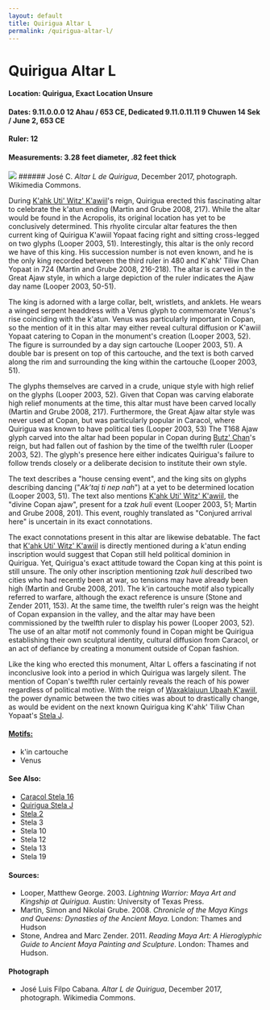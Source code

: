 ```yaml
---
layout: default
title: Quirigua Altar L
permalink: /quirigua-altar-l/
---
```


# Quirigua Altar L

#### <strong>Location:</strong> Quirigua, Exact Location Unsure
#### <strong>Dates:</strong> 9.11.0.0.0 12 Ahau / 653 CE, Dedicated 9.11.0.11.11 9 Chuwen 14 Sek / June 2, 653 CE
#### <strong>Ruler:</strong> 12
#### <strong>Measurements:</strong>  3.28 feet diameter, .82 feet thick

<img src="{{site.baseurl}}/images/quirigua-altarL-wikimedia.png" class="center">
###### José C. <cite>Altar L de Quirigua</cite>, December 2017, photograph. Wikimedia Commons.

During <a href="{{site.baseurl}}/kahk-uti-witz-kawiil">K'ahk Uti' Witz' K'awiil</a>'s reign, Quirigua erected this fascinating altar to celebrate the k'atun ending (Martin and Grube 2008, 217). While the altar would be found in the Acropolis, its original location has yet to be conclusively determined. This rhyolite circular altar features the then current king of Quirigua K'awiil Yopaat facing right and sitting cross-legged on two glyphs (Looper 2003, 51). Interestingly, this altar is the only record we have of this king. His succession number is not even known, and he is the only king recorded between the third ruler in 480 and K'ahk' Tiliw Chan Yopaat in 724 (Martin and Grube 2008, 216-218). The altar is carved in the Great Ajaw style, in which a large depiction of the ruler indicates the Ajaw day name (Looper 2003, 50-51).

The king is adorned with a large collar, belt, wristlets, and anklets. He wears a winged serpent headdress with a Venus glyph to commemorate Venus's rise coinciding with the k'atun. Venus was particularly important in Copan, so the mention of it in this altar may either reveal cultural diffusion or K'awiil Yopaat catering to Copan in the monument's creation (Looper 2003, 52). The figure is surrounded by a day sign cartouche (Looper 2003, 51). A double bar is present on top of this cartouche, and the text is both carved along the rim and surrounding the king within the cartouche (Looper 2003, 51).

The glyphs themselves are carved in a crude, unique style with high relief on the glyphs (Looper 2003, 52). Given that Copan was carving elaborate high relief monuments at the time, this altar must have been carved locally (Martin and Grube 2008, 217). Furthermore, the Great Ajaw altar style was never used at Copan, but was particularly popular in Caracol, where Quirigua was known to have political ties (Looper 2003, 53) The T168 Ajaw glyph carved into the altar had been popular in Copan during <a href="{{site.baseurl}}/butz-chan">Butz' Chan</a>'s reign, but had fallen out of fashion by the time of the twelfth ruler (Looper 2003, 52). The glyph's presence here either indicates Quirigua's failure to follow trends closely or a deliberate decision to institute their own style.

The text describes a "house censing event", and the king sits on glyphs describing dancing ("<em>Ak’taj ti nep nah</em>") at a yet to be determined location (Looper 2003, 51). The text also mentions <a href="{{site.baseurl}}/kahk-uti-witz-kawiil">K'ahk Uti' Witz' K'awiil</a>, the "divine Copan ajaw", present for a <em>tzak huli</em> event (Looper 2003, 51; Martin and Grube 2008, 201). This event, roughly translated as "Conjured arrival here" is uncertain in its exact connotations.

The exact connotations present in this altar are likewise debatable. The fact that <a href="{{site.baseurl}}/kahk-uti-witz-kawiil">K'ahk Uti' Witz' K'awiil</a>
is directly mentioned during a k'atun ending inscription would suggest that Copan still held political dominion in Quirigua. Yet, Quirigua's exact attitude toward the Copan king at this point is still unsure. The only other inscription mentioning <em>tzak huli</em> described two cities who had recently been at war, so tensions may have already been high (Martin and Grube 2008, 201). The k'in cartouche motif also typically referred to warfare, although the exact reference is unsure (Stone and Zender 2011, 153). At the same time, the twelfth ruler's reign was the height of Copan expansion in the valley, and the altar may have been commissioned by the twelfth ruler to display his power (Looper 2003, 52). The use of an altar motif not commonly found in Copan might be Quirigua establishing their own sculptural identity, cultural diffusion from Caracol, or an act of defiance by creating a monument outside of Copan fashion.

Like the king who erected this monument, Altar L offers a fascinating if not inconclusive look into a period in which Quirigua was largely silent. The mention of Copan's twelfth ruler certainly reveals the reach of his power regardless of political motive. With the reign of <a href="{{site.baseurl}}/waxaklajuun-ubaah-kawiil">Waxaklajuun Ubaah K'awiil</a>, the power dynamic between the two cities was about to drastically change, as would be evident on the next known Quirigua king K'ahk' Tiliw Chan Yopaat's <a href="{{site.baseurl}}/quirigua-stela-j">Stela J</a>.


#### <strong><a href="{{site.baseurl}}/motif-glossary">Motifs:</a></strong>
<ul>
<li>k'in cartouche</li>
<li>Venus</li>
</ul>

#### <strong>See Also:</strong>
<ul>
<li><a href="{{site.baseurl}}/caracol-stela-16">Caracol Stela 16</a></li>
<li><a href="{{site.baseurl}}/quirigua-stela-j">Quirigua Stela J</a></li>
<li><a href="{{site.baseurl}}/stela-2">Stela 2</a></li>
<li>Stela 3</li>
<li>Stela 10</li>
<li>Stela 12</li>
<li>Stela 13</li>
<li>Stela 19</li>
</ul>

#### <strong>Sources:</strong>
<ul>
<li>Looper, Matthew George. 2003. <cite>Lightning Warrior: Maya Art and Kingship at Quirigua.</cite> Austin: University of Texas Press. </li>
<li>Martin, Simon and Nikolai Grube. 2008. <cite>Chronicle of the Maya Kings and Queens: Dynasties of the Ancient Maya.</cite> London: Thames and Hudson</li>
<li>Stone, Andrea and Marc Zender. 2011. <cite>Reading Maya Art: A Hieroglyphic Guide to Ancient Maya Painting and Sculpture</cite>. London: Thames and Hudson.</li>
</ul>

#### <strong>Photograph</strong>
<ul>
<li>José Luis Filpo Cabana. <cite>Altar L de Quirigua</cite>, December 2017, photograph. Wikimedia Commons.</li>
</ul>
